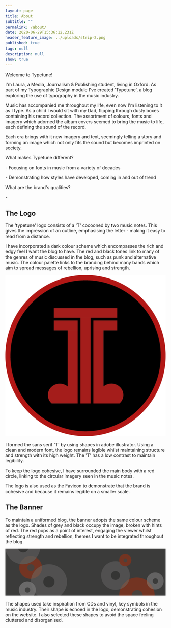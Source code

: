 ```yaml
---
layout: page
title: About
subtitle: ""
permalink: /about/
date: 2020-06-29T15:36:12.231Z
header_feature_image: ../uploads/strip-2.png
published: true
tags: null
description: null
show: true
---
```

Welcome to Typetune!

I'm Laura, a Media, Journalism & Publishing student, living in Oxford. As part of my Typographic Design module I've created 'Typetune', a blog exploring the use of typography in the music industry. 

Music has accompanied me throughout my life, even now I'm listening to it as I type. As a child I would sit with my Dad, flipping through dusty boxes containing his record collection. The assortment of colours, fonts and imagery which adorned the album covers seemed to bring the music to life, each defining the sound of the record. 

Each era brings with it new imagery and text, seemingly telling a story and forming an image which not only fits the sound but becomes imprinted on society.  

What makes Typetune different?

\-  Focusing on fonts in music from a variety of decades

\- Demonstrating how styles have developed, coming in and out of trend

What are the brand's qualities? 

\- 

## The Logo

The 'typetune' logo consists of a 'T' cocooned by two music notes. This gives the impression of an outline, emphasising the letter - making it easy to read from a distance. 

I have incorporated a dark colour scheme which encompasses the rich and edgy feel I want the blog to have. The red and black tones link to many of the genres of music discussed in the blog, such as punk and alternative music. The colour palette links to the branding behind many bands which aim to spread messages of rebellion, uprising and strength. 

![The typetune Logo](../uploads/logo-2.png "The typetune Logo")

I formed the sans serif 'T' by using shapes in adobe illustrator. Using a clean and modern font, the logo remains legible whilst maintaining structure and strength with its high weight. The 'T' has a low contrast to maintain legibility.

To keep the logo cohesive, I have surrounded the main body with a red circle, linking to the circular imagery seen in the music notes. 

The logo is also used as the Favicon to demonstrate that the brand is cohesive and because it remains legible on a smaller scale. 

## The Banner

To maintain a uniformed blog, the banner adopts the same colour scheme as the logo. Shades of grey and black occupy the image, broken with hints of red. The red pops as a point of interest, engaging the viewer whilst reflecting strength and rebellion, themes I want to be integrated throughout the blog.   

![typetune banner](../uploads/strip-2.png "typetune banner")

The shapes used take inspiration from CDs and vinyl, key symbols in the music industry. Their shape is echoed in the logo, demonstrating cohesion on the website. I also selected these shapes to avoid the space feeling cluttered and disorganised.